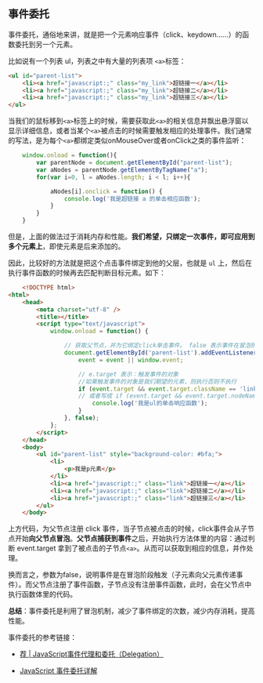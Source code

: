 
## 事件委托

事件委托，通俗地来讲，就是把一个元素响应事件（click、keydown......）的函数委托到另一个元素。

比如说有一个列表 ul，列表之中有大量的列表项 `<a>`标签：

```html
<ul id="parent-list">
    <li><a href="javascript:;" class="my_link">超链接一</a></li>
    <li><a href="javascript:;" class="my_link">超链接二</a></li>
    <li><a href="javascript:;" class="my_link">超链接三</a></li>
</ul>
```

当我们的鼠标移到`<a>`标签上的时候，需要获取此`<a>`的相关信息并飘出悬浮窗以显示详细信息，或者当某个`<a>`被点击的时候需要触发相应的处理事件。我们通常的写法，是为每个`<a>`都绑定类似onMouseOver或者onClick之类的事件监听：

```javascript
    window.onload = function(){
        var parentNode = document.getElementById("parent-list");
        var aNodes = parentNode.getElementByTagName("a");
        for(var i=0, l = aNodes.length; i < l; i++){

            aNodes[i].onclick = function() {
                console.log('我是超链接 a 的单击相应函数');
            }
        }
    }
```

但是，上面的做法过于消耗内存和性能。**我们希望，只绑定一次事件，即可应用到多个元素上**，即使元素是后来添加的。

因此，比较好的方法就是把这个点击事件绑定到他的父层，也就是 `ul` 上，然后在执行事件函数的时候再去匹配判断目标元素。如下：

```html
    <!DOCTYPE html>
<html>
    <head>
        <meta charset="utf-8" />
        <title></title>
        <script type="text/javascript">
            window.onload = function() {

                // 获取父节点，并为它绑定click单击事件。 false 表示事件在冒泡阶段触发（默认）
                document.getElementById('parent-list').addEventListener('click', function(event) {
                    event = event || window.event;

                    // e.target 表示：触发事件的对象
                    //如果触发事件的对象是我们期望的元素，则执行否则不执行
                    if (event.target && event.target.className == 'link') {
                    // 或者写成 if (event.target && event.target.nodeName.toUpperCase() == 'A') {
                        console.log('我是ul的单击响应函数');
                    }
                }, false);
            };
        </script>
    </head>
    <body>
        <ul id="parent-list" style="background-color: #bfa;">
            <li>
                <p>我是p元素</p>
            </li>
            <li><a href="javascript:;" class="link">超链接一</a></li>
            <li><a href="javascript:;" class="link">超链接二</a></li>
            <li><a href="javascript:;" class="link">超链接三</a></li>
        </ul>
    </body>
```

上方代码，为父节点注册 click 事件，当子节点被点击的时候，click事件会从子节点开始**向父节点冒泡**。**父节点捕获到事件**之后，开始执行方法体里的内容：通过判断 event.target 拿到了被点击的子节点`<a>`。从而可以获取到相应的信息，并作处理。

换而言之，参数为false，说明事件是在冒泡阶段触发（子元素向父元素传递事件）。而父节点注册了事件函数，子节点没有注册事件函数，此时，会在父节点中执行函数体里的代码。

**总结**：事件委托是利用了冒泡机制，减少了事件绑定的次数，减少内存消耗，提高性能。

事件委托的参考链接：

- [荐 | JavaScript事件代理和委托（Delegation）](https://www.cnblogs.com/owenChen/archive/2013/02/18/2915521.html)

- [JavaScript 事件委托详解](https://zhuanlan.zhihu.com/p/26536815)
